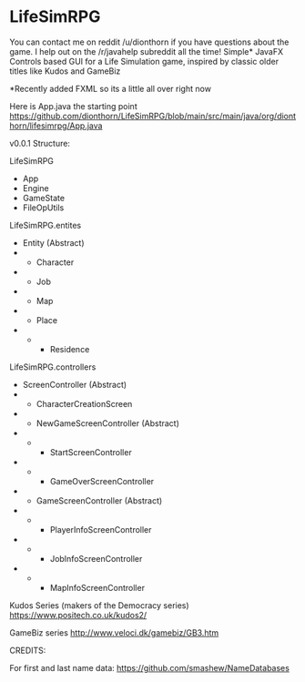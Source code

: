 # LifeSimRPG
You can contact me on reddit /u/dionthorn if you have questions about the game. I help out on the /r/javahelp subreddit all the time!
Simple* JavaFX Controls based GUI for a Life Simulation game, inspired by classic older titles like Kudos and GameBiz

*Recently added FXML so its a little all over right now

Here is App.java the starting point
https://github.com/dionthorn/LifeSimRPG/blob/main/src/main/java/org/dionthorn/lifesimrpg/App.java

v0.0.1 Structure:

LifeSimRPG
+ App
+ Engine
+ GameState
+ FileOpUtils
      
LifeSimRPG.entites
+ Entity (Abstract)
+ +  Character
+ +  Job
+ +  Map
+ +  Place
+ + +  Residence
            
LifeSimRPG.controllers
+ ScreenController (Abstract)
+ + CharacterCreationScreen
+ + NewGameScreenController (Abstract)
+ + + StartScreenController
+ + + GameOverScreenController
+ + GameScreenController (Abstract)
+ + + PlayerInfoScreenController
+ + + JobInfoScreenController
+ + + MapInfoScreenController

Kudos Series (makers of the Democracy series)
https://www.positech.co.uk/kudos2/
 
GameBiz series
http://www.veloci.dk/gamebiz/GB3.htm

CREDITS:

For first and last name data:
https://github.com/smashew/NameDatabases
